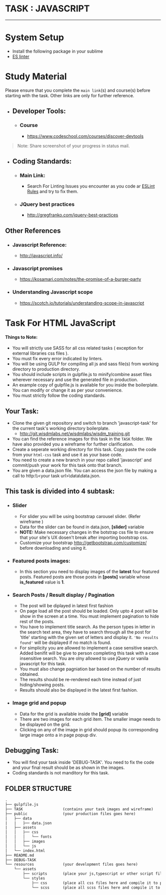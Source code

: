 # TASK : JAVASCRIPT
---------------------------------------------------------
# System Setup
* Install the following package in your sublime 
* [ES linter](https://github.com/roadhump/SublimeLinter-eslint) 


# Study Material
Please ensure that you complete the `main link`(s) and course(s) before starting with the task. Other links are only for further reference.
* ## Developer Tools:
   * ### Course 
     * https://www.codeschool.com/courses/discover-devtools
 > Note: Share screenshot of your progress in status mail.
* ## Coding Standards:
   * ### Main Link: 
     * Search For Linting Issues you encounter as you code ar [ESLint Rules](http://eslint.org/docs/rules/) and try to fix them.  
   * ###  JQuery best practices
     * http://gregfranko.com/jquery-best-practices


## Other References
* ### Javascript Reference:
   * http://javascript.info/
* ### Javascript promises
   * https://kosamari.com/notes/the-promise-of-a-burger-party
* ### Understanding Javascript scope
   * https://scotch.io/tutorials/understanding-scope-in-javascript
   

# Task For HTML JavaScript
 #### Things to Note:
* You will strictly use SASS for all css related tasks ( exception for external libraries css files ).
* You must fix every error indicated by linters.
* You will be using GULP for compiling all js and sass file(s) from working directory to production directory.
* You should include scripts in gulpfile.js to minify/combine asset files wherever necessary and use the generated file in production.
* An example copy of gulpfile.js is available for you inside the boilerplate. You can modify or change it as per your convenience.
* You must strictly follow the coding standards.

## Your Task:
* Clone the given git repository and switch to branch 'javascript-task' for the current task's working directory boilerplate.
   * http://git.wisdmlabs.net/wisdmlabs/wisdm_training.git
* You can find the reference images for this task in the `TASK` folder. We have also provided you a wireframe for further clarification. 
* Create a seperate working directory for this task. Copy paste the code from your `html-css` task and use it as your base code.
* You need to create a new branch in your repo called 'javascript' and commit/push your work for this task onto that branch.
* You are given a data.json file. You can access the json file by making a call to http:\\\\\<your task url>\data\data.json.

**This task is divided into 4 subtask**:
------------------------------------
  * ### Slider 
    * For slider you will be using bootstrap carousel slider. (Refer wireframe )
    * Data for the slider can be found in data.json, **[slider]** variable
    * **NOTE:** Make necessary changes in the botstrap css file to ensure that your site's UX dosen't break after importing bootstrap css.
    * Customize your bootstrap http://getbootstrap.com/customize/ before downloading and using it. 
  * ### Featured posts images:
    * In this section you need to display images of the **latest** four featured posts. Featured posts are those posts in **[posts]** variable whose **is_featured** value is **1**. 
  * ### Search Posts / Result display / Pagination
 	  * The post will be diplayed in latest first fashion 
 	  * On page load all the post should be loaded. Only upto 4 post will be show in the screen at a time. You must implement pagination to hide rest of the posts.
 	  * You have to implement title search. As the person types in letter in the search text area, they have to search through all the post for 'title' starting with the given set of letters and display it. `'No results found'` will be dsiplayed if no match is found.
 	  * For simplicity you are allowed to implement a case sensitive search. Added benifit will be give to person completing this task with a case insensitive search. You are olny allowed to use jQuery or vanila javascript for this task.  
 	  * You must also change pagniation bar based on the number of results obtained.
 	  * The results should be re-rendered each time instead of just hiding/showing posts. 
 	  * Results should also be displayed in the latest first fashion.
  * ### Image grid and popup
    * Data for the grid is available inside the **[grid]** variable
    * There are two images for each grid item. The smaller image needs to be displayed on the grid.
    * Clicking on any of the image in grid should popup its corresponding large image onto a in page popup div.   

## Debugging Task:

* You will find your task inside 'DEBUG-TASK'. You need to fix the code and your final result should be as shown in the images.
* Coding standards is not manditory for this task.



## FOLDER STRUCTURE


```html
.
├── gulpfile.js
├── TASK                  (contains your task images and wireframe)
├── public                (your production files goes here)
│   ├── data
|   |   ├── data.json
|   ├── assets
│   │   ├── css
│   │   │   └── fonts
│   │   ├── images
│   │   └── js
│   └── index.html
├── README.md
├── DEBUG-TASK
└── resources             (your development files goes here)
    └── assets
        ├── scripts       (place your js,typescript or other script files here.Create seperate folder for each extension)
        └── styles 
            ├── css       (place all css files here and compile it to production css folder using gulp)
            └── scss      (place all scss files here and compile it to production css folder using gulp)
```
